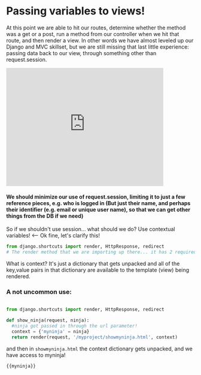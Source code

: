 # Passing variables to views!
At this point we are able to hit our routes, determine whether the method was a get or a post, run a method from our controller when we hit that route, and then render a view.  In other words we have almost leveled up our Django and MVC skillset, but we are still missing that last little experience: passing data back to our view, through something other than request.session.


<iframe width="420" height="315" src="https://www.youtube.com/embed/YBDzLZdfcXY" frameborder="0" allowfullscreen></iframe>

#### We should minimize our use of request.session, limiting it to just a few reference pieces, e.g. who is logged in (But just their name, and perhaps their identifier (e.g. email or unique user name), so that we can get other things from the DB if we need)

So if we shouldn't use session... what should we do?  Use contextual variables! <-- Ok fine, let's clarify this!

```python
from django.shortcuts import render, HttpResponse, redirect
# The render method that we are importing up there... it has 2 required arguments, and a bunch of optional arguments, one of which is context
```

What is context?  It's just a dictionary that gets unpacked and all of the key,value pairs in that dictionary are available to the template (view) being rendered.

### A not uncommon use:
```python

from django.shortcuts import render, HttpResponse, redirect

def show_ninja(request, ninja):
  #ninja got passed in through the url parameter!
  context = {'myninja' = ninja}
  return render(request, '/myproject/showmyninja.html', context)
```

and then in ` showmyninja.html ` the context dictionary gets unpacked, and we have access to myninja!

```html
{{myninja}}
```
